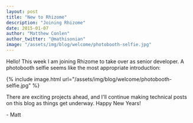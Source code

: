 ```yaml
---
layout: post
title: "New to Rhizome"
description: "Joining Rhizome"
date: 2015-01-07
author: "Matthew Conlen"
author_twitter: "@mathisonian"
image: "/assets/img/blog/welcome/photobooth-selfie.jpg"
---
```



Hello! This week I am joining Rhizome to take over as senior developer. A photobooth selfie seems like the
most appropriate introduction:

{% include image.html url="/assets/img/blog/welcome/photobooth-selfie.jpg" %}


There are exciting projects ahead, and I'll continue making technical posts on this blog as things get underway. Happy New Years!


\- Matt
